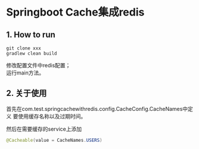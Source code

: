 Springboot Cache集成redis
======



## 1. How to run
```
git clone xxx
gradlew clean build
```

修改配置文件中redis配置；   
运行main方法。


## 2. 关于使用

首先在com.test.springcachewithredis.config.CacheConfig.CacheNames中定义
要使用缓存名称以及过期时间。

然后在需要缓存的service上添加
```java
@Cacheable(value = CacheNames.USERS)
```

